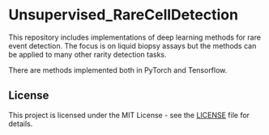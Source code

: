 # Unsupervised_RareCellDetection

This repository includes implementations of deep learning methods for rare event detection. The focus is on liquid biopsy assays but the methods can be applied to many other rarity detection tasks. 

There are methods implemented both in PyTorch and Tensorflow.

## License

This project is licensed under the MIT License - see the [LICENSE](LICENSE) file for details.